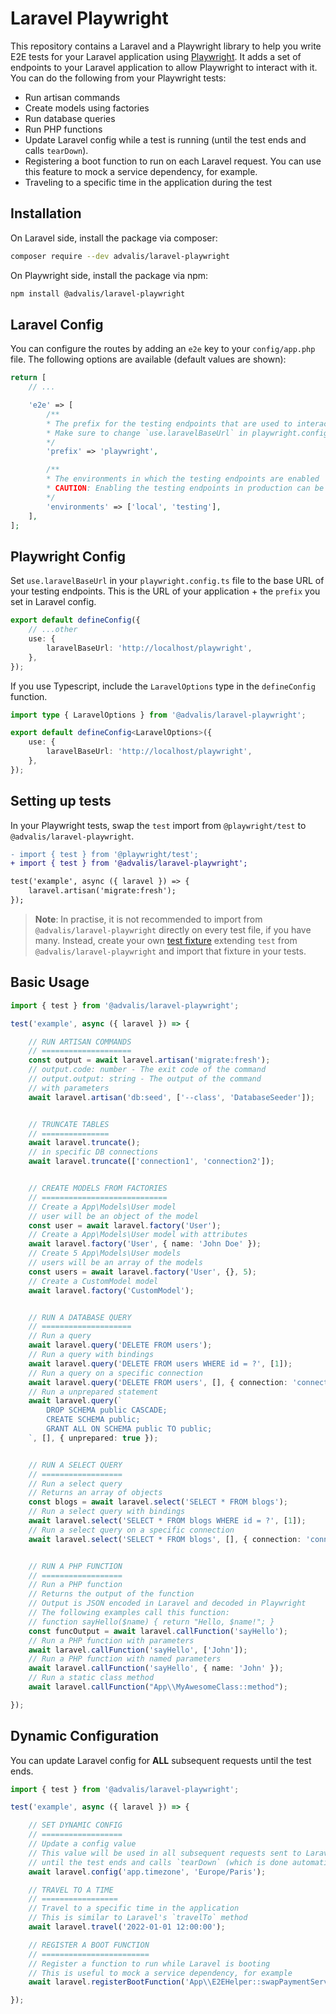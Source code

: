 # Laravel Playwright

This repository contains a Laravel and a Playwright library to help you write E2E tests for your Laravel application using [Playwright](https://playwright.dev/). It adds a set of endpoints to your Laravel application to allow Playwright to interact with it. You can do the following from your Playwright tests:

- Run artisan commands
- Create models using factories
- Run database queries
- Run PHP functions
- Update Laravel config while a test is running (until the test ends and calls `tearDown`).
- Registering a boot function to run on each Laravel request. You can use this feature to mock a service dependency, for example.
- Traveling to a specific time in the application during the test

## Installation

On Laravel side, install the package via composer:

```bash
composer require --dev advalis/laravel-playwright
```

On Playwright side, install the package via npm:

```bash
npm install @advalis/laravel-playwright
```

## Laravel Config

You can configure the routes by adding an `e2e` key to your `config/app.php` file. The following options are available (default values are shown):

```php
return [
    // ...

    'e2e' => [
        /**
        * The prefix for the testing endpoints that are used to interact with Playwright
        * Make sure to change `use.laravelBaseUrl` in playwright.config.ts if you change this
        */
        'prefix' => 'playwright',

        /**
        * The environments in which the testing endpoints are enabled
        * CAUTION: Enabling the testing endpoints in production can be a critical security issue
        */
        'environments' => ['local', 'testing'],
    ],
];
```

## Playwright Config

Set `use.laravelBaseUrl` in your `playwright.config.ts` file to the base URL of your testing endpoints. This is the URL of your application + the `prefix` you set in Laravel config.

```ts
export default defineConfig({
    // ...other
    use: {
        laravelBaseUrl: 'http://localhost/playwright',
    },
});
```

If you use Typescript, include the `LaravelOptions` type in the `defineConfig` function.

```ts
import type { LaravelOptions } from '@advalis/laravel-playwright';

export default defineConfig<LaravelOptions>({
    use: {
        laravelBaseUrl: 'http://localhost/playwright',
    },
});
```

## Setting up tests

In your Playwright tests, swap the `test` import from `@playwright/test` to `@advalis/laravel-playwright`.

```diff
- import { test } from '@playwright/test';
+ import { test } from '@advalis/laravel-playwright';

test('example', async ({ laravel }) => {
    laravel.artisan('migrate:fresh');
});
```

> **Note**: In practise, it is not recommended to import from `@advalis/laravel-playwright` directly on every test file, if you have many. Instead, create your own [test fixture](https://playwright.dev/docs/test-fixtures) extending `test` from `@advalis/laravel-playwright` and import that fixture in your tests.

## Basic Usage

```ts
import { test } from '@advalis/laravel-playwright';

test('example', async ({ laravel }) => {

    // RUN ARTISAN COMMANDS
    // ====================
    const output = await laravel.artisan('migrate:fresh');
    // output.code: number - The exit code of the command
    // output.output: string - The output of the command
    // with parameters
    await laravel.artisan('db:seed', ['--class', 'DatabaseSeeder']);


    // TRUNCATE TABLES
    // ===============
    await laravel.truncate();
    // in specific DB connections
    await laravel.truncate(['connection1', 'connection2']);


    // CREATE MODELS FROM FACTORIES
    // ============================
    // Create a App\Models\User model
    // user will be an object of the model
    const user = await laravel.factory('User');
    // Create a App\Models\User model with attributes
    await laravel.factory('User', { name: 'John Doe' });
    // Create 5 App\Models\User models
    // users will be an array of the models
    const users = await laravel.factory('User', {}, 5);
    // Create a CustomModel model
    await laravel.factory('CustomModel');


    // RUN A DATABASE QUERY
    // ====================
    // Run a query
    await laravel.query('DELETE FROM users');
    // Run a query with bindings
    await laravel.query('DELETE FROM users WHERE id = ?', [1]);
    // Run a query on a specific connection
    await laravel.query('DELETE FROM users', [], { connection: 'connection1' });
    // Run a unprepared statement
    await laravel.query(`
        DROP SCHEMA public CASCADE;
        CREATE SCHEMA public;
        GRANT ALL ON SCHEMA public TO public;
    `, [], { unprepared: true });


    // RUN A SELECT QUERY
    // ==================
    // Run a select query
    // Returns an array of objects
    const blogs = await laravel.select('SELECT * FROM blogs');
    // Run a select query with bindings
    await laravel.select('SELECT * FROM blogs WHERE id = ?', [1]);
    // Run a select query on a specific connection
    await laravel.select('SELECT * FROM blogs', [], { connection: 'connection1' });


    // RUN A PHP FUNCTION
    // ==================
    // Run a PHP function
    // Returns the output of the function
    // Output is JSON encoded in Laravel and decoded in Playwright
    // The following examples call this function:
    // function sayHello($name) { return "Hello, $name!"; }
    const funcOutput = await laravel.callFunction('sayHello');
    // Run a PHP function with parameters
    await laravel.callFunction('sayHello', ['John']);
    // Run a PHP function with named parameters
    await laravel.callFunction('sayHello', { name: 'John' });
    // Run a static class method
    await laravel.callFunction("App\\MyAwesomeClass::method");

});


```

## Dynamic Configuration

You can update Laravel config for **ALL** subsequent requests until the test ends.

```ts
import { test } from '@advalis/laravel-playwright';

test('example', async ({ laravel }) => {

    // SET DYNAMIC CONFIG
    // ==================
    // Update a config value
    // This value will be used in all subsequent requests sent to Laravel
    // until the test ends and calls `tearDown` (which is done automatically)
    await laravel.config('app.timezone', 'Europe/Paris');

    // TRAVEL TO A TIME
    // =================
    // Travel to a specific time in the application
    // This is similar to Laravel's `travelTo` method
    await laravel.travel('2022-01-01 12:00:00');

    // REGISTER A BOOT FUNCTION
    // ========================
    // Register a function to run while Laravel is booting
    // This is useful to mock a service dependency, for example
    await laravel.registerBootFunction('App\\E2EHelper::swapPaymentService');

});
```